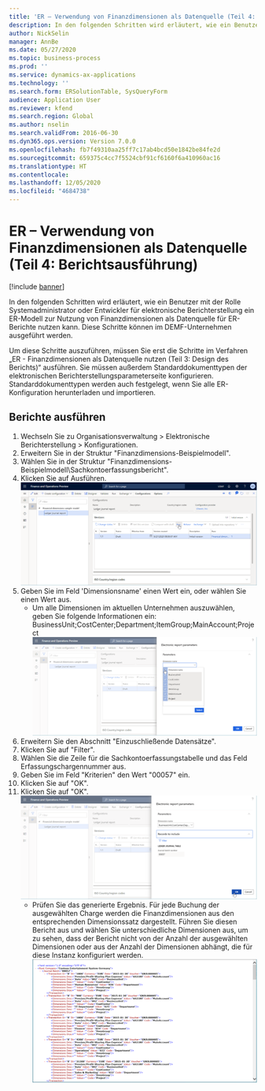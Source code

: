 ```yaml
---
title: 'ER – Verwendung von Finanzdimensionen als Datenquelle (Teil 4: Berichtsausführung)'
description: In den folgenden Schritten wird erläutert, wie ein Benutzer mit der Rolle Systemadministrator oder Entwickler für elektronische Berichterstellung ein ER-Modell zur Nutzung von Finanzdimensionen als Datenquelle für ER-Berichte nutzen kann.
author: NickSelin
manager: AnnBe
ms.date: 05/27/2020
ms.topic: business-process
ms.prod: ''
ms.service: dynamics-ax-applications
ms.technology: ''
ms.search.form: ERSolutionTable, SysQueryForm
audience: Application User
ms.reviewer: kfend
ms.search.region: Global
ms.author: nselin
ms.search.validFrom: 2016-06-30
ms.dyn365.ops.version: Version 7.0.0
ms.openlocfilehash: fb7f49310aa25ff7c17ab4bcd50e1842be84fe2d
ms.sourcegitcommit: 659375c4cc7f5524cbf91cf6160f6a410960ac16
ms.translationtype: HT
ms.contentlocale: 
ms.lasthandoff: 12/05/2020
ms.locfileid: "4684738"
---
```

# <a name="er-use-financial-dimensions-as-a-data-source-part-4---run-the-report"></a>ER – Verwendung von Finanzdimensionen als Datenquelle (Teil 4: Berichtsausführung)

[!include [banner](../../includes/banner.md)]

In den folgenden Schritten wird erläutert, wie ein Benutzer mit der Rolle Systemadministrator oder Entwickler für elektronische Berichterstellung ein ER-Modell zur Nutzung von Finanzdimensionen als Datenquelle für ER-Berichte nutzen kann. Diese Schritte können im DEMF-Unternehmen ausgeführt werden.

Um diese Schritte auszuführen, müssen Sie erst die Schritte im Verfahren „ER - Finanzdimensionen als Datenquelle nutzen (Teil 3: Design des Berichts)“ ausführen. Sie müssen außerdem Standarddokumenttypen der elektronischen Berichterstellungsparameterseite konfigurieren. Standarddokumenttypen werden auch festgelegt, wenn Sie alle ER-Konfiguration herunterladen und importieren. 


## <a name="run-report"></a>Berichte ausführen
1. Wechseln Sie zu Organisationsverwaltung > Elektronische Berichterstellung > Konfigurationen.
2. Erweitern Sie in der Struktur "Finanzdimensions-Beispielmodell".
3. Wählen Sie in der Struktur "Finanzdimensions-Beispielmodell\Sachkontoerfassungsbericht".
4. Klicken Sie auf Ausführen.
![ER-Konfigurationsseite](../media/er-financial-dimensions-guides-run1.png)
5. Geben Sie im Feld 'Dimensionsname' einen Wert ein, oder wählen Sie einen Wert aus.
    * Um alle Dimensionen im aktuellen Unternehmen auszuwählen, geben Sie folgende Informationen ein: BusinessUnit;CostCenter;Department;ItemGroup;MainAccount;Project  
![ER-Konfigurationsseite](../media/er-financial-dimensions-guides-run2.png)
6. Erweitern Sie den Abschnitt "Einzuschließende Datensätze".
7. Klicken Sie auf "Filter".
8. Wählen Sie die Zeile für die Sachkontoerfassungstabelle und das Feld Erfassungschargennummer aus.
9. Geben Sie im Feld "Kriterien" den Wert "00057" ein.
10. Klicken Sie auf "OK".
11. Klicken Sie auf "OK".
![ER-Konfigurationsseite](../media/er-financial-dimensions-guides-run3.png)
    * Prüfen Sie das generierte Ergebnis. Für jede Buchung der ausgewählten Charge werden die Finanzdimensionen aus den entsprechenden Dimensionssatz dargestellt. Führen Sie diesen Bericht aus und wählen Sie unterschiedliche Dimensionen aus, um zu sehen, dass der Bericht nicht von der Anzahl der ausgewählten Dimensionen oder aus der Anzahl der Dimensionen abhängt, die für diese Instanz konfiguriert werden.  
![ER-Konfigurationsseite](../media/er-financial-dimensions-guides-run4.png)
